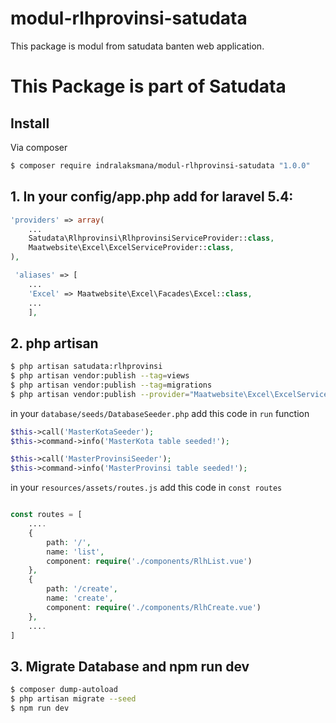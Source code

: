 # modul-rlhprovinsi-satudata
This package is modul from satudata banten web application.

This Package is part of Satudata
================================

## Install
Via composer
``` bash
$ composer require indralaksmana/modul-rlhprovinsi-satudata "1.0.0"
```

## 1. In your config/app.php add for laravel 5.4:

``` php
'providers' => array(
    ...
    Satudata\Rlhprovinsi\RlhprovinsiServiceProvider::class,
    Maatwebsite\Excel\ExcelServiceProvider::class,
),
```

``` php
 'aliases' => [
 	...
    'Excel' => Maatwebsite\Excel\Facades\Excel::class,
    ...
    ],
```

## 2. php artisan
``` bash
$ php artisan satudata:rlhprovinsi
$ php artisan vendor:publish --tag=views
$ php artisan vendor:publish --tag=migrations
$ php artisan vendor:publish --provider="Maatwebsite\Excel\ExcelServiceProvider"
```

in your `database/seeds/DatabaseSeeder.php` add this code in `run` function
``` php
$this->call('MasterKotaSeeder');
$this->command->info('MasterKota table seeded!');

$this->call('MasterProvinsiSeeder');
$this->command->info('MasterProvinsi table seeded!');
```

in your `resources/assets/routes.js` add this code in `const routes`
``` php

const routes = [
    ....
	{
        path: '/',
        name: 'list',
        component: require('./components/RlhList.vue')
    },
    {
        path: '/create',
        name: 'create',
        component: require('./components/RlhCreate.vue')
    },
    ....
]    
```

## 3. Migrate Database and npm run dev
``` bash
$ composer dump-autoload
$ php artisan migrate --seed
$ npm run dev
```
